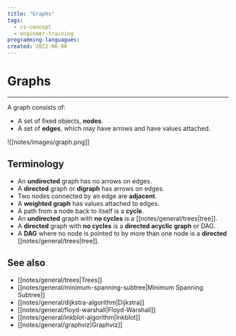 ```yaml
---
title: "Graphs"
tags:
  - cs-concept
  - engineer-training
programming-languagues:
created: 2022-06-06
---
```

# Graphs
---
A graph consists of:
- A set of fixed objects, **nodes**.
- A set of **edges**, which may have arrows and have values attached.

![[notes/images/graph.png]]

## Terminology
- An **undirected** graph has no arrows on edges.
- A **directed** graph or **digraph** has arrows on edges.
- Two nodes connected by an edge are **adjacent**.
- A **weighted graph** has values attached to edges.
- A path from a node back to itself is a **cycle**.
- An **undirected** graph with **no cycles** is a [[notes/general/trees|tree]].
- A **directed** graph with **no cycles** is a **directed acyclic graph** or DAG.
- A **DAG** where no node is pointed to by more than one node is a **directed** [[notes/general/trees|tree]].

## See also
- [[notes/general/trees|Trees]]
- [[notes/general/minimum-spanning-subtree|Minimum Spanning Subtree]]
- [[notes/general/dijkstra-algorithm|Dijkstra]]
- [[notes/general/floyd-warshall|Floyd-Warshall]]
- [[notes/general/inkblot-algorithm|Inkblot]]
- [[notes/general/graphviz|Graphviz]]
